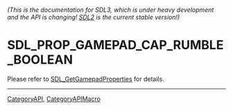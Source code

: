 ###### (This is the documentation for SDL3, which is under heavy development and the API is changing! [SDL2](https://wiki.libsdl.org/SDL2/) is the current stable version!)
# SDL_PROP_GAMEPAD_CAP_RUMBLE_BOOLEAN

Please refer to [SDL_GetGamepadProperties](SDL_GetGamepadProperties) for details.

----
[CategoryAPI](CategoryAPI), [CategoryAPIMacro](CategoryAPIMacro)

